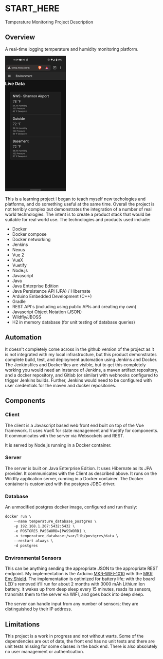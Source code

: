 # START_HERE
Temperature Monitoring Project Description

## Overview

A real-time logging temperature and humidity monitoring platform.

<img src="signal-2022-06-20-140959.jpg" width="200"/>

This is a learning project I began to teach myself new techologies and platforms, and do something useful at the same time. Overall the project is not terribly complex but demonstrates the integration of a number of real world technologies. The intent is to create a product stack that would be suitable for real world use. The technologies and products used include:

- Docker
- Docker compose
- Docker networking
- Jenkins
- Nexus
- Vue 2
- VueX
- Vuetify
- Node.js
- Javascript
- Java
- Java Enterprise Edition
- Java Persistence API (JPA) / Hibernate
- Arduino Embedded Development (C++)
- Gradle
- REST API's (including using public APIs and creating my own)
- Javascript Object Notation (JSON)
- Wildfly/JBOSS
- H2 in memory database (for unit testing of database queries)

## Automation

It doesn't completely come across in the github version of the project as it is not integrated with my local infrastructure, but this product demonstrates complete build, test, and deployment automation using Jenkins and Docker. The Jenkinsfiles and Dockerfiles are visible, but to get this completely working you would need an instance of Jenkins, a maven artifact repository, and a docker repository, and Gitlab (or similar) with webhooks configured to trigger Jenkins builds. Further, Jenkins would need to be configured with user credentials for the maven and docker repositories.

## Components

### Client

The client is a Javascript based web front end built on top of the Vue framework. It uses VueX for state management and Vuetify for components. It communicates with the server via Websockets and REST.

It is served by Node.js running in a Docker container.

### Server

The server is built on Java Enterprise Edition. It uses Hibernate as its JPA provider. It communicates with the Client as described above. It runs on the Wildfly application server, running in a Docker container. The Docker container is customized with the postgres JDBC driver.

### Database

An unmodified postgres docker image, configured and run thusly: 
```
docker run \
    --name temperature_database_postgres \
    -p 192.168.1.207:5432:5432 \
    -e POSTGRES_PASSWORD=[PASSWORD] \
    -v temperature_database:/var/lib/postgres/data \
    --restart always \
    -d postgres
```

### Environmental Sensors

This can be anything sending the appropriate JSON to the appropriate REST endpoint. My implementation is the Arduino [MKR-WIFI-1010](https://store-usa.arduino.cc/products/arduino-mkr-wifi-1010?selectedStore=us) with the [MKR Env Shield](https://store.arduino.cc/collections/sensors-environment/products/arduino-mkr-env-shield-rev2). The implementation is optimized for battery life; with the board LED's removed it'll run for about 2 months with 3000 mAh Lithium Ion battery. It wakes up from deep sleep every 15 minutes, reads its sensors, transmits them to the server via WIFI, and goes back into deep sleep.

The server can handle input from any number of sensors; they are distinguished by their IP address.

## Limitations

This project is a work in progress and not without warts. Some of the dependencies are out of date, the front end has no unit tests and there are unit tests missing for some classes in the back end. There is also absolutely no user management or authentication.
